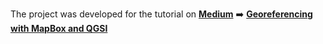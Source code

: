 The project was developed for the tutorial on **[Medium](https://medium.com/@dariadobszai)** ➡️ **[Georeferencing with MapBox and QGSI](https://dariadobszai.medium.com/mapbox-in-flutter-part-1-fe560b45937f)**

